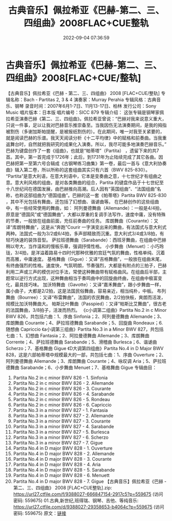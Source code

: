 ﻿---
title: 古典音乐】佩拉希亚《巴赫-第二、三、四组曲》2008FLAC+CUE整轨
date: 2022-09-04 07:36:59
categories: 古典音乐、新世纪、纯音雅乐
tags: 纯音雅乐
---
# 古典音乐】佩拉希亚《巴赫-第二、三、四组曲》2008[FLAC+CUE/整轨]

【古典音乐】佩拉希亚《巴赫 - 第二、三、四组曲》 2008 [FLAC+CUE/整轨]
专辑名称：Bach - Partitas 2, 3 & 4
演奏家：Murray Perahia
专辑风格：古典音乐、钢琴
录音时间：2007年6月1-7日、11月13-17日、柏林
发行公司：Sony Music
唱片版本：日本版
唱片编号：SICC 879
专辑介绍：
这张专辑是钢琴家佩拉希亚演奏巴赫《第二、三、四组曲》。佩拉希亚曾说：“巴赫对我来说意义重大，只说一件事，足以让我对巴赫音乐推崇备至。当我因伤无法演奏期间，是我的拇指被割伤（多谢加斯帕提醒，是被报纸割伤的）。在此期间，唯一对我至关紧要的，就是阅读巴赫的乐谱。我天天阅读分析《十二平均律》中的赋格和前奏曲。当我重返舞台时，自然就把我研究的成果化入演奏。所以，我尽可能多地演奏巴赫音乐。”
巴赫为键盘创作了一套《组曲》，也就是“帕蒂塔”（Partita）
，遗留下来的共7首。其中，第一首完成于1726年；此后，到1731年为止陆续完成了其它各曲。因巴赫把第一至第六号合辑成《古钢琴练习曲集》第一卷，最后一首与《意大利协奏曲》辑入第二卷，所以所称的这套组曲其实只有六首（BWV
825-830）。
“Partita”是意大利语，在意大利语中，它本是变奏曲之意，十七世纪才有组曲之意。意大利风格的组曲，是对各类舞曲的组合，Partita
的键盘作品于十七世纪至十八世纪间在德国发展，由巴赫推向高潮。后人因有“英国组曲”、“法国组曲”名称，也称这部组曲为“德国组曲”。巴赫的这一套《帕蒂塔》Partita
BWV 825-830 ，其中不光包括有舞曲，还包括了幻想曲、谐谑曲等。
在巴赫创作的这些组曲中，有一些经常使用的舞曲，如：
阿列曼德舞曲（Allemande）：一般是4/4拍，原意是“德国风”或“德国舞曲”，大都以厚重的复调手法写作，速度中庸，没有特殊的节奏，一般放在组曲前面，充任前奏曲的任务。
库朗舞曲（Courante）：又译“库朗特舞曲”，这是从“奔跑”Courir
一字演变出来的舞曲，有法国式与意大利式两种。法国式一般为3/2或6/4拍，多声部精致而沉重。意大利式3/4或3/8拍，有轻巧快速的装饰音型。
萨拉班德舞曲（Sarabande）：西班牙舞曲，在组曲中巴赫稍以夸大，当作温和的慢板乐章，强调抒情性格。
小步舞曲（Menuet）：小巧玲珑，3/4拍，是洋溢着路易十四时代那种优雅的宫廷气氛的舞曲，性格单纯、沉着而高雅，中庸速度。
基格舞曲（Gigue）：又译“吉格舞曲”，一般放在组曲末尾，有终曲强烈的性格。速度快，气氛明朗，节奏强烈，大都是有附点的三拍子，巴赫利用二声或三声的模仿对位手法，常使这种舞曲带有赋格曲风。在组曲后半部，主题常以逆行方式出现，这种舞曲相当于奏鸣曲中的回旋曲终曲，在组曲中极富变化，最具技巧味。
加沃特舞曲（Gavotte）：又译“嘉禾舞曲”，跟小步舞曲一样，属小曲子，大都是2/2拍，这是法国民俗舞曲，容易亲近，相当纯朴，中板。
布列舞曲（Bourree）：又译“布雷舞曲”，法国的农民舞曲，2/2拍快板，爽朗而活泼，规模比加沃特舞曲大。
帕斯比叶舞曲（Passpied）：又译“帕斯比艾舞曲”，很古老的法国舞曲，3/8拍子，活泼而热烈。
《c小调第二组曲》Partita No.2 in c Minor BWV 826，共包括六曲：1、序曲
Sinfonia；2、阿列曼德舞曲 Allemande；3、库朗舞曲 Courante；4、萨拉班德舞曲
Sarabande；5、回旋曲 Rondeaux；6. 随想曲 Capriccio
《a小调第三组曲》Partita No.3 in a Minor BWV 827，共包括七曲：1、幻想曲
Fantasia；2、阿拉曼德舞曲 Allemande；3、库朗舞曲 Corrente；4、萨拉班德舞曲
Sarabande；5、滑稽曲 Burlesca；6、谐谑曲 Scherzo；7、基格舞曲 Gigue
《D大调第四组曲》Partita No.4 in D Major BWV
828，这是六部帕蒂塔中规模最大的一部，共包括七曲：1、序曲 Ouverture；2、阿列曼德舞曲 Allemande；3、库朗舞曲
Courante；4、咏叹调 Aria；5、萨拉班德舞曲 Sarabande；6、小步舞曲 Menuet；7、基格舞曲
Gigue
专辑曲目：
01. Partita No.2 in c minor BWV 826 - 1. Sinfonia
02. Partita No.2 in c minor BWV 826 - 2. Allemande
03. Partita No.2 in c minor BWV 826 - 3. Courante
04. Partita No.2 in c minor BWV 826 - 4. Sarabande
05. Partita No.2 in c minor BWV 826 - 5. Rondeau
06. Partita No.2 in c minor BWV 826 - 6. Capriccio
07. Partita No.3 in a minor BWV 827 - 1. Fantasia
08. Partita No.3 in a minor BWV 827 - 2. Allemande
09. Partita No.3 in a minor BWV 827 - 3. Courante
10. Partita No.3 in a minor BWV 827 - 4. Sarabande
11. Partita No.3 in a minor BWV 827 - 5. Burlesca
12. Partita No.3 in a minor BWV 827 - 6. Scherzo
13. Partita No.3 in a minor BWV 827 - 7. Gigue
14. Partita No.4 in D major BWV 828 - 1. Ouverture
15. Partita No.4 in D major BWV 828 - 2. Allemande
16. Partita No.4 in D major BWV 828 - 3. Courante
17. Partita No.4 in D major BWV 828 - 4. Aria
18. Partita No.4 in D major BWV 828 - 5. Sarabande
19. Partita No.4 in D major BWV 828 - 6. Menuett
20. Partita No.4 in D major BWV 828 - 7. Gigue
【古典音乐】佩拉希亚《巴赫 - 第二、三、四组曲》 2008
[FLAC+CUE整轨].zip: https://url27.ctfile.com/f/9388027-666847154-2917c5?p=559675
(访问密码: 559675)
01.古典,新世纪,班得瑞、钢琴、吉他、等纯音乐: https://url27.ctfile.com/d/9388027-29358653-b4064c?p=559675
(访问密码: 559675)
原文：[链接](https://blog.sina.com.cn/s/blog_1647c7e7601030z7f.html)